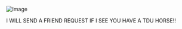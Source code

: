 ![Image](https://github.com/user-attachments/assets/6258d205-adb5-4ec8-b154-baab57dae3a7)

I WILL SEND A FRIEND REQUEST IF I SEE YOU HAVE A TDU HORSE!! 
